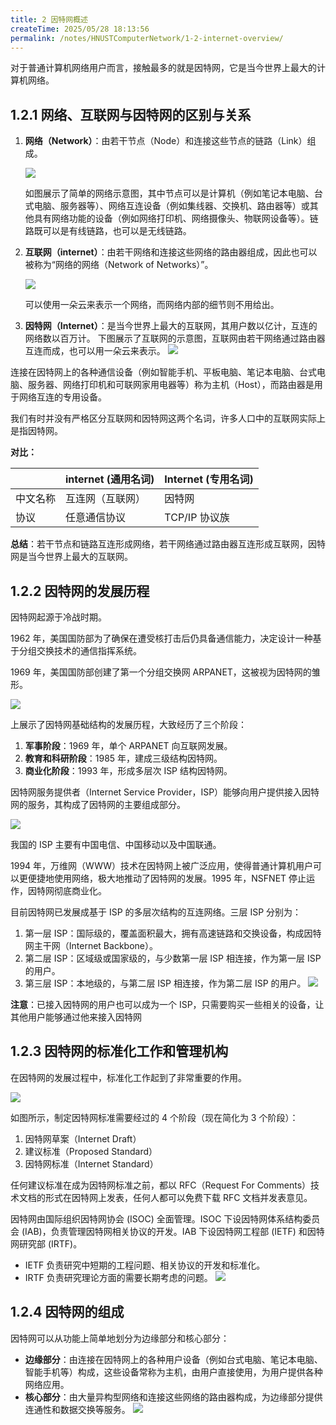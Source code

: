 ```yaml
---
title: 2 因特网概述
createTime: 2025/05/28 18:13:56
permalink: /notes/HNUSTComputerNetwork/1-2-internet-overview/
---
```


对于普通计算机网络用户而言，接触最多的就是因特网，它是当今世界上最大的计算机网络。

## **1.2.1 网络、互联网与因特网的区别与关系**

1. **网络（Network）**：由若干节点（Node）和连接这些节点的链路（Link）组成。

    ![](1.2%20因特网概述_附件/网络.png)

    如图展示了简单的网络示意图，其中节点可以是计算机（例如笔记本电脑、台式电脑、服务器等）、网络互连设备（例如集线器、交换机、路由器等）或其他具有网络功能的设备（例如网络打印机、网络摄像头、物联网设备等）。链路既可以是有线链路，也可以是无线链路。

2. **互联网（internet）**：由若干网络和连接这些网络的路由器组成，因此也可以被称为“网络的网络（Network of Networks）”。

    ![](1.2%20因特网概述_附件/互联网.png)

    可以使用一朵云来表示一个网络，而网络内部的细节则不用给出。

3. **因特网（Internet）**：是当今世界上最大的互联网，其用户数以亿计，互连的网络数以百万计。
    下图展示了互联网的示意图，互联网由若干网络通过路由器互连而成，也可以用一朵云来表示。
    ![](1.2%20因特网概述_附件/因特网.png)

连接在因特网上的各种通信设备（例如智能手机、平板电脑、笔记本电脑、台式电脑、服务器、网络打印机和可联网家用电器等）称为主机（Host），而路由器是用于网络互连的专用设备。

我们有时并没有严格区分互联网和因特网这两个名词，许多人口中的互联网实际上是指因特网。

**对比：**

|      | **internet (通用名词)** | **Internet (专用名词)** |
| ---- | ------------------- | ------------------- |
| 中文名称 | 互连网（互联网）            | 因特网                 |
| 协议   | 任意通信协议              | TCP/IP 协议族          |

**总结**：若干节点和链路互连形成网络，若干网络通过路由器互连形成互联网，因特网是当今世界上最大的互联网。

## **1.2.2 因特网的发展历程**

因特网起源于冷战时期。

1962 年，美国国防部为了确保在遭受核打击后仍具备通信能力，决定设计一种基于分组交换技术的通信指挥系统。

1969 年，美国国防部创建了第一个分组交换网 ARPANET，这被视为因特网的雏形。

![](1.2%20因特网概述_附件/因特网基础结构的发展历程.png)

上展示了因特网基础结构的发展历程，大致经历了三个阶段：

1. **军事阶段**：1969 年，单个 ARPANET 向互联网发展。
2. **教育和科研阶段**：1985 年，建成三级结构因特网。
3. **商业化阶段**：1993 年，形成多层次 ISP 结构因特网。

因特网服务提供者（Internet Service Provider，ISP）能够向用户提供接入因特网的服务，其构成了因特网的主要组成部分。

![](1.2%20因特网概述_附件/因特网服务提供者.png)

我国的 ISP 主要有中国电信、中国移动以及中国联通。

1994 年，万维网（WWW）技术在因特网上被广泛应用，使得普通计算机用户可以更便捷地使用网络，极大地推动了因特网的发展。1995 年，NSFNET 停止运作，因特网彻底商业化。

目前因特网已发展成基于 ISP 的多层次结构的互连网络。三层 ISP 分别为：

1. 第一层 ISP：国际级的，覆盖面积最大，拥有高速链路和交换设备，构成因特网主干网（Internet Backbone）。
2. 第二层 ISP：区域级或国家级的，与少数第一层 ISP 相连接，作为第一层 ISP 的用户。
3. 第三层 ISP：本地级的，与第二层 ISP 相连接，作为第二层 ISP 的用户。
![](1.2%20因特网概述_附件/三层ISP结构.png)

**注意**：已接入因特网的用户也可以成为一个 ISP，只需要购买一些相关的设备，让其他用户能够通过他来接入因特网

## **1.2.3 因特网的标准化工作和管理机构**

在因特网的发展过程中，标准化工作起到了非常重要的作用。

![](1.2%20因特网概述_附件/互联网的标准化工作.png)

如图所示，制定因特网标准需要经过的 4 个阶段（现在简化为 3 个阶段）：

1. 因特网草案（Internet Draft）
2. 建议标准（Proposed Standard）
3. 因特网标准（Internet Standard）

任何建议标准在成为因特网标准之前，都以 RFC（Request For Comments）技术文档的形式在因特网上发表，任何人都可以免费下载 RFC 文档并发表意见。

因特网由国际组织因特网协会 (ISOC) 全面管理。ISOC 下设因特网体系结构委员会 (IAB)，负责管理因特网相关协议的开发。IAB 下设因特网工程部 (IETF) 和因特网研究部 (IRTF)。

- IETF 负责研究中短期的工程问题、相关协议的开发和标准化。
- IRTF 负责研究理论方面的需要长期考虑的问题。
![](1.2%20因特网概述_附件/互联网协会.png)

## **1.2.4 因特网的组成**

因特网可以从功能上简单地划分为边缘部分和核心部分：

- **边缘部分**：由连接在因特网上的各种用户设备（例如台式电脑、笔记本电脑、智能手机等）构成，这些设备常称为主机，由用户直接使用，为用户提供各种网络应用。
- **核心部分**：由大量异构型网络和连接这些网络的路由器构成，为边缘部分提供连通性和数据交换等服务。
![](1.2%20因特网概述_附件/互联网的组成.png)